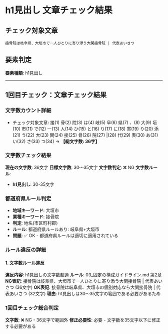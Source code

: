 # h1見出し 文章チェック結果

## チェック対象文章
```
接骨院は岐阜県、大垣市で一人ひとりに寄り添う大関接骨院 | 代表あいさつ
```

## 要素判定
**要素種類**: h1見出し

---

## 1回目チェック：文章チェック結果

### 文字数カウント詳細
- チェック対象文章: 接(1) 骨(2) 院(3) は(4) 岐(5) 阜(6) 県(7) 、(8) 大(9) 垣(10) 市(11) で(12) 一(13) 人(14) ひ(15) と(16) り(17) に(18) 寄(19) り(20) 添(21) う(22) 大(23) 関(24) 接(25) 骨(26) 院(27)  |(28) 代(29) 表(30) あ(31) い(32) さ(33) つ(34) → **【総文字数: 36字】**

### 文字数チェック結果
**現在の文字数**: 36文字
**目標文字数**: 30～35文字
**文字数判定**: ❌ NG
**文字数ルール**:
- **h1見出し**: 30-35文字

### 都道府県ルール判定
- **地域キーワード**: 大垣市
- **業種キーワード**: 接骨院
- **判定**: 地名(市区町村郡)
- **ルール**: 都道府県ルールあり: 岐阜県+大垣市
- **問題**: ✅ OK - 都道府県ルールは適切に適用されている

### ルール違反の詳細

#### 1. 文字数ルール違反
**違反内容**: h1見出しの文字数超過
**ルール**: 03_固定の構成ガイドライン.md 第2章
**NG表記**: 接骨院は岐阜県、大垣市で一人ひとりに寄り添う大関接骨院 | 代表あいさつ (36文字)
**OK表記**: 接骨院は岐阜県、大垣市の個別対応なら大関接骨院 | 代表あいさつ (32文字)
**理由**: h1見出しは30～35文字の範囲である必要があるため

### 1回目チェック総合判定
**文字数**: ❌ NG - 36文字で範囲外
**修正必要性**: 必要 - 文字数を35文字以下に修正する必要がある
